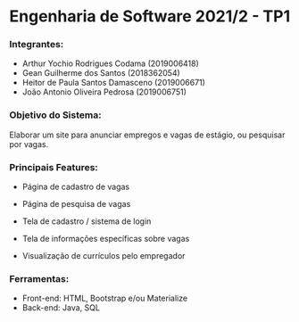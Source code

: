 # Engenharia de Software 2021/2 - TP1

### Integrantes: 
- Arthur Yochio Rodrigues Codama (2019006418)
- Gean Guilherme dos Santos (2018362054)
- Heitor de Paula Santos Damasceno (2019006671)
- João Antonio Oliveira Pedrosa (2019006751)

### Objetivo do Sistema:

Elaborar um site para anunciar empregos e vagas de estágio, ou pesquisar por vagas.

### Principais Features:

- Página de cadastro de vagas
 
- Página de pesquisa de vagas

- Tela de cadastro / sistema de login

- Tela de informações específicas sobre vagas

- Visualização de currículos pelo empregador

### Ferramentas:

- Front-end: HTML, Bootstrap e/ou Materialize 
- Back-end: Java, SQL 

